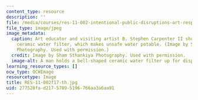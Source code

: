 ```yaml
---
content_type: resource
description: ''
file: /media/courses/res-11-002-intentional-public-disruptions-art-responsibility-and-pedagogy-fall-2017/277528fad21757095196766aa3a6aa91_RES-11-002f17-th.jpg
file_type: image/jpeg
image_metadata:
  caption: Art educator and visiting artist B. Stephen Carpenter II showcases his
    ceramic water filter, which makes unsafe water potable. (Image by Sham Sthankiya
    Photography. Used with permission.)
  credit: Image by Sham Sthankiya Photography. Used with permission.
  image-alt: A man holds a bell-shaped ceramic water filter up for display.
learning_resource_types: []
ocw_type: OCWImage
resourcetype: Image
title: RES-11-002f17-th.jpg
uid: 277528fa-d217-5709-5196-766aa3a6aa91
---
```

